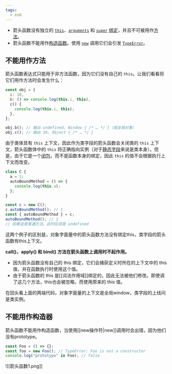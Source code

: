 ```yaml
---
tags:
  - es6
---
```

- 箭头函数没有独立的 [`this`](https://developer.mozilla.org/zh-CN/docs/Web/JavaScript/Reference/Operators/this)、[`arguments`](https://developer.mozilla.org/zh-CN/docs/Web/JavaScript/Reference/Functions/arguments) 和 [`super`](https://developer.mozilla.org/zh-CN/docs/Web/JavaScript/Reference/Operators/super) [绑定](https://developer.mozilla.org/zh-CN/docs/Glossary/Binding)，并且不可被用作[方法](https://developer.mozilla.org/zh-CN/docs/Glossary/Method)。
- 箭头函数不能用作[构造函数](https://developer.mozilla.org/zh-CN/docs/Glossary/Constructor)。使用 [`new`](https://developer.mozilla.org/zh-CN/docs/Web/JavaScript/Reference/Operators/new) 调用它们会引发 [`TypeError`](https://developer.mozilla.org/zh-CN/docs/Web/JavaScript/Reference/Global_Objects/TypeError)。

## 不能用作方法
箭头函数表达式只能用于非方法函数，因为它们没有自己的 `this`。让我们看看将它们用作方法时会发生什么：
```js
const obj = {
  i: 10,
  b: () => console.log(this.i, this),
  c() {
    console.log(this.i, this);
  },
};

obj.b(); // 输出 undefined, Window { /* … */ }（或全局对象）
obj.c(); // 输出 10, Object { /* … */ }
```

由于类体具有 `this` 上下文，因此作为类字段的箭头函数会关闭类的 `this` 上下文，箭头函数体中的 `this` 将正确指向实例（对于[静态字段](https://developer.mozilla.org/zh-CN/docs/Web/JavaScript/Reference/Classes/static)来说是类本身）。但是，由于它是一个[闭包](https://developer.mozilla.org/zh-CN/docs/Web/JavaScript/Closures)，而不是函数本身的绑定，因此 `this` 的值不会根据执行上下文而改变。
```js
class C {
  a = 1;
  autoBoundMethod = () => {
    console.log(this.a);
  };
}

const c = new C();
c.autoBoundMethod(); // 1
const { autoBoundMethod } = c;
autoBoundMethod(); // 1
// 如果这是普通方法，此时应该是 undefined
```

这两个例子的区别是，对象字面量中的箭头函数方法没有绑定this，类字段的箭头函数有this上下文。

**call()、apply() 和 bind() 方法在箭头函数上调用时不起作用。**

- 因为箭头函数没有自己的 this 绑定，它们会捕获定义时所在的上下文中的 this 值，并在函数执行时使用这个值。
- 由于箭头函数的 this 是[[词法作用域]]绑定的，因此无法被他们修改。即使调了这几个方法，this也会被忽略，而使用原来的 this 值。

在回头看上面的两端代码，对象字面量的上下文是全局window，类字段的上线问是类实例。

## 不能用作构造器
箭头函数不能用作构造函数，当使用[[new操作符|new]]调用时会出错，因为他们没有prototype。

```js
const Foo = () => {};
const foo = new Foo(); // TypeError: Foo is not a constructor
console.log("prototype" in Foo); // false
```

![[箭头函数1.png]]